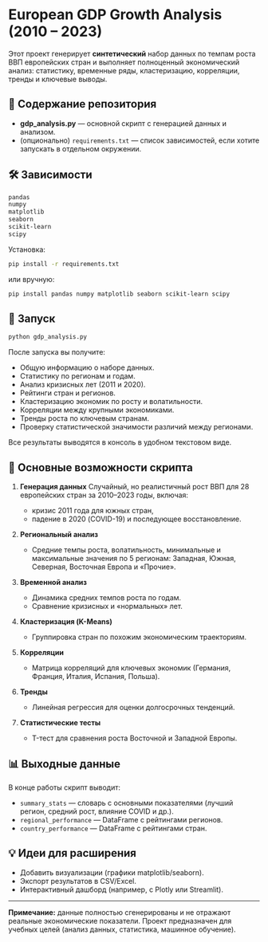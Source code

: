 
# European GDP Growth Analysis (2010 – 2023)

Этот проект генерирует **синтетический** набор данных по темпам роста ВВП европейских стран и выполняет полноценный экономический анализ: статистику, временные ряды, кластеризацию, корреляции, тренды и ключевые выводы.

## 📂 Содержание репозитория

* **gdp\_analysis.py** — основной скрипт с генерацией данных и анализом.
* (опционально) `requirements.txt` — список зависимостей, если хотите запускать в отдельном окружении.

## 🛠 Зависимости

```bash
pandas
numpy
matplotlib
seaborn
scikit-learn
scipy
```

Установка:

```bash
pip install -r requirements.txt
```

или вручную:

```bash
pip install pandas numpy matplotlib seaborn scikit-learn scipy
```

## 🚀 Запуск

```bash
python gdp_analysis.py
```

После запуска вы получите:

* Общую информацию о наборе данных.
* Статистику по регионам и годам.
* Анализ кризисных лет (2011 и 2020).
* Рейтинги стран и регионов.
* Кластеризацию экономик по росту и волатильности.
* Корреляции между крупными экономиками.
* Тренды роста по ключевым странам.
* Проверку статистической значимости различий между регионами.

Все результаты выводятся в консоль в удобном текстовом виде.

## 🔑 Основные возможности скрипта

1. **Генерация данных**
   Случайный, но реалистичный рост ВВП для 28 европейских стран за 2010–2023 годы, включая:

   * кризис 2011 года для южных стран,
   * падение в 2020 (COVID-19) и последующее восстановление.

2. **Региональный анализ**

   * Средние темпы роста, волатильность, минимальные и максимальные значения по 5 регионам: Западная, Южная, Северная, Восточная Европа и «Прочие».

3. **Временной анализ**

   * Динамика средних темпов роста по годам.
   * Сравнение кризисных и «нормальных» лет.

4. **Кластеризация (K-Means)**

   * Группировка стран по похожим экономическим траекториям.

5. **Корреляции**

   * Матрица корреляций для ключевых экономик (Германия, Франция, Италия, Испания, Польша).

6. **Тренды**

   * Линейная регрессия для оценки долгосрочных тенденций.

7. **Статистические тесты**

   * T-тест для сравнения роста Восточной и Западной Европы.

## 📊 Выходные данные

В конце работы скрипт выводит:

* `summary_stats` — словарь с основными показателями (лучший регион, средний рост, влияние COVID и др.).
* `regional_performance` — DataFrame с рейтингами регионов.
* `country_performance` — DataFrame с рейтингами стран.

## 💡 Идеи для расширения

* Добавить визуализации (графики matplotlib/seaborn).
* Экспорт результатов в CSV/Excel.
* Интерактивный дашборд (например, с Plotly или Streamlit).

---

**Примечание:** данные полностью сгенерированы и не отражают реальные экономические показатели. Проект предназначен для учебных целей (анализ данных, статистика, машинное обучение).

